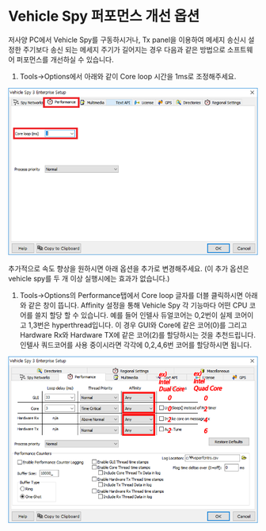 # Vehicle Spy 퍼포먼스 개선 옵션

저사양 PC에서 Vehicle Spy를 구동하시거나, Tx panel을 이용하여 메세지 송신시 설정한 주기보다 송신 되는 메세지 주기가 길어지는 경우 다음과 같은 방법으로 소프트웨어 퍼포먼스를 개선하실 수 있습니다.

1. Tools->Options에서 아래와 같이 Core loop 시간을 1ms로 조정해주세요.

![img](../.gitbook/assets/Options-Performance.png)

추가적으로 속도 향상을 원하시면 아래 옵션을 추가로 변경해주세요. (이 추가 옵션은 vehicle spy를 두 개 이상 실행시에는 효과가 없습니다.)

1. Tools->Options의 Performance탭에서 Core loop 글자를 더블 클릭하시면 아래와 같은 창이 뜹니다. Affinity 설정을 통해 Vehicle Spy 각 기능마다 어떤 CPU 코어를 쓸지 할당 할 수 있습니다. 예를 들어 인텔사 듀얼코어는 0,2번이 실제 코어이고 1,3번은 hyperthread입니다. 이 경우 GUI와 Core에 같은 코어(0)를 그리고 Hardware Rx와 Hardware TX에 같은 코어(2)를 할당하시는 것을 추천드립니다. 인텔사 쿼드코어를 사용 중이시라면 각각에 0,2,4,6번 코어를 할당하시면 됩니다.

![img](../.gitbook/assets/Options-Performance2.png)
